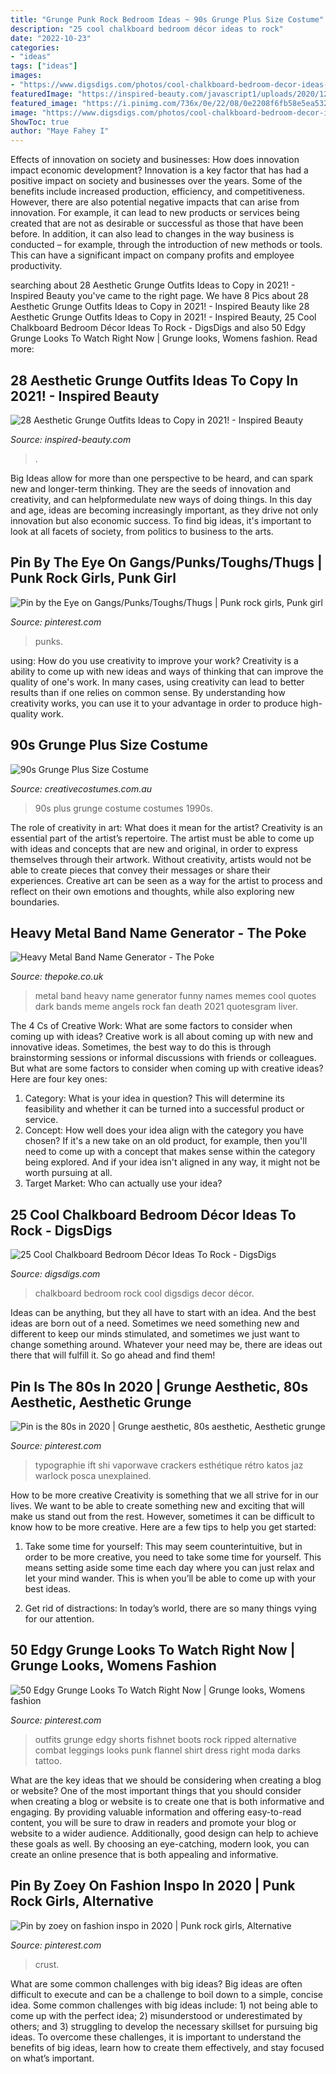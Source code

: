 ```yaml
---
title: "Grunge Punk Rock Bedroom Ideas ~ 90s Grunge Plus Size Costume"
description: "25 cool chalkboard bedroom décor ideas to rock"
date: "2022-10-23"
categories:
- "ideas"
tags: ["ideas"]
images:
- "https://www.digsdigs.com/photos/cool-chalkboard-bedroom-decor-ideas-to-rock-17.jpg"
featuredImage: "https://inspired-beauty.com/javascript1/uploads/2020/12/90sgrungestyle-621x1024.jpg"
featured_image: "https://i.pinimg.com/736x/0e/22/08/0e2208f6fb58e5ea532ab9353a386233.jpg"
image: "https://www.digsdigs.com/photos/cool-chalkboard-bedroom-decor-ideas-to-rock-17.jpg"
ShowToc: true
author: "Maye Fahey I"
---
```



Effects of innovation on society and businesses: How does innovation impact economic development?
Innovation is a key factor that has had a positive impact on society and businesses over the years. Some of the benefits include increased production, efficiency, and competitiveness. However, there are also potential negative impacts that can arise from innovation. For example, it can lead to new products or services being created that are not as desirable or successful as those that have been before. In addition, it can also lead to changes in the way business is conducted – for example, through the introduction of new methods or tools. This can have a significant impact on company profits and employee productivity.

	

		
searching about 28 Aesthetic Grunge Outfits Ideas to Copy in 2021! - Inspired Beauty you've came to the right page. We have 8 Pics about 28 Aesthetic Grunge Outfits Ideas to Copy in 2021! - Inspired Beauty like 28 Aesthetic Grunge Outfits Ideas to Copy in 2021! - Inspired Beauty, 25 Cool Chalkboard Bedroom Décor Ideas To Rock - DigsDigs and also 50 Edgy Grunge Looks To Watch Right Now | Grunge looks, Womens fashion. Read more:
		
    
## 28 Aesthetic Grunge Outfits Ideas To Copy In 2021! - Inspired Beauty

<img loading=lazy src="https://inspired-beauty.com/javascript1/uploads/2020/12/90sgrungestyle-621x1024.jpg" onerror="this.onerror=null;this.src='https://tse1.mm.bing.net/th?id=OIP.0jgUT_SD-hFDue-JI1pylAHaMN&amp;pid=15.1';" alt="28 Aesthetic Grunge Outfits Ideas to Copy in 2021! - Inspired Beauty">

_Source: inspired-beauty.com_

>. 

	

Big Ideas allow for more than one perspective to be heard, and can spark new and longer-term thinking. They are the seeds of innovation and creativity, and can helpformedulate new ways of doing things. In this day and age, ideas are becoming increasingly important, as they drive not only innovation but also economic success. To find big ideas, it's important to look at all facets of society, from politics to business to the arts.

    
## Pin By The Eye On Gangs/Punks/Toughs/Thugs | Punk Rock Girls, Punk Girl

<img loading=lazy src="https://i.pinimg.com/736x/69/38/50/69385042164aa4a9dbf5dd400a7bec80.jpg" onerror="this.onerror=null;this.src='https://tse4.mm.bing.net/th?id=OIP.k9eVVQX7SF6d_yeXtZEpGwHaGk&amp;pid=15.1';" alt="Pin by the Eye on Gangs/Punks/Toughs/Thugs | Punk rock girls, Punk girl">

_Source: pinterest.com_

>punks. 

	

using: How do you use creativity to improve your work?
Creativity is a ability to come up with new ideas and ways of thinking that can improve the quality of one's work. In many cases, using creativity can lead to better results than if one relies on common sense. By understanding how creativity works, you can use it to your advantage in order to produce high-quality work.

    
## 90s Grunge Plus Size Costume

<img loading=lazy src="https://www.creativecostumes.com.au/wp-content/uploads/2018/07/CC_April_18_052-510x680.jpg" onerror="this.onerror=null;this.src='https://tse2.mm.bing.net/th?id=OIP.VA13aEKyTS-tXBQ2OdqCPQHaJ4&amp;pid=15.1';" alt="90s Grunge Plus Size Costume">

_Source: creativecostumes.com.au_

>90s plus grunge costume costumes 1990s. 

	

The role of creativity in art: What does it mean for the artist?
Creativity is an essential part of the artist’s repertoire. The artist must be able to come up with ideas and concepts that are new and original, in order to express themselves through their artwork. Without creativity, artists would not be able to create pieces that convey their messages or share their experiences. Creative art can be seen as a way for the artist to process and reflect on their own emotions and thoughts, while also exploring new boundaries.

    
## Heavy Metal Band Name Generator - The Poke

<img loading=lazy src="https://www.thepoke.co.uk/wp-content/uploads/2014/05/metal.jpg" onerror="this.onerror=null;this.src='https://tse3.mm.bing.net/th?id=OIP.tljXy2ahMp9QEumrD5zUtQHaJ3&amp;pid=15.1';" alt="Heavy Metal Band Name Generator - The Poke">

_Source: thepoke.co.uk_

>metal band heavy name generator funny names memes cool quotes dark bands meme angels rock fan death 2021 quotesgram liver. 

	

The 4 Cs of Creative Work: What are some factors to consider when coming up with ideas?
Creative work is all about coming up with new and innovative ideas. Sometimes, the best way to do this is through brainstorming sessions or informal discussions with friends or colleagues. But what are some factors to consider when coming up with creative ideas? Here are four key ones:
1. Category: What is your idea in question? This will determine its feasibility and whether it can be turned into a successful product or service.
2. Concept: How well does your idea align with the category you have chosen? If it's a new take on an old product, for example, then you'll need to come up with a concept that makes sense within the category being explored. And if your idea isn't aligned in any way, it might not be worth pursuing at all.
3. Target Market: Who can actually use your idea?

    
## 25 Cool Chalkboard Bedroom Décor Ideas To Rock - DigsDigs

<img loading=lazy src="https://www.digsdigs.com/photos/cool-chalkboard-bedroom-decor-ideas-to-rock-17.jpg" onerror="this.onerror=null;this.src='https://tse2.mm.bing.net/th?id=OIP.wGKfsO6szMBWiw17G0lEOgHaJQ&amp;pid=15.1';" alt="25 Cool Chalkboard Bedroom Décor Ideas To Rock - DigsDigs">

_Source: digsdigs.com_

>chalkboard bedroom rock cool digsdigs decor décor. 

	

Ideas can be anything, but they all have to start with an idea. And the best ideas are born out of a need. Sometimes we need something new and different to keep our minds stimulated, and sometimes we just want to change something around. Whatever your need may be, there are ideas out there that will fulfill it. So go ahead and find them!

    
## Pin Is The 80s In 2020 | Grunge Aesthetic, 80s Aesthetic, Aesthetic Grunge

<img loading=lazy src="https://i.pinimg.com/736x/4f/87/6f/4f876fd5a59f83218011973136430956.jpg" onerror="this.onerror=null;this.src='https://tse3.mm.bing.net/th?id=OIP.NuwyZ39TKKnrY27hM2kpvAAAAA&amp;pid=15.1';" alt="Pin is the 80s in 2020 | Grunge aesthetic, 80s aesthetic, Aesthetic grunge">

_Source: pinterest.com_

>typographie ift shi vaporwave crackers esthétique rétro katos jaz warlock posca unexplained. 

	

How to be more creative
Creativity is something that we all strive for in our lives. We want to be able to create something new and exciting that will make us stand out from the rest. However, sometimes it can be difficult to know how to be more creative. Here are a few tips to help you get started:
1. Take some time for yourself: This may seem counterintuitive, but in order to be more creative, you need to take some time for yourself. This means setting aside some time each day where you can just relax and let your mind wander. This is when you’ll be able to come up with your best ideas.

2. Get rid of distractions: In today’s world, there are so many things vying for our attention.

    
## 50 Edgy Grunge Looks To Watch Right Now | Grunge Looks, Womens Fashion

<img loading=lazy src="https://i.pinimg.com/736x/a9/ed/fb/a9edfbbd3eba9dbf8e0c003e4d337090.jpg" onerror="this.onerror=null;this.src='https://tse1.mm.bing.net/th?id=OIP.cPcaEVYZpf0xcgl3FNd0wAHaNl&amp;pid=15.1';" alt="50 Edgy Grunge Looks To Watch Right Now | Grunge looks, Womens fashion">

_Source: pinterest.com_

>outfits grunge edgy shorts fishnet boots rock ripped alternative combat leggings looks punk flannel shirt dress right moda darks tattoo. 

	

What are the key ideas that we should be considering when creating a blog or website?
One of the most important things that you should consider when creating a blog or website is to create one that is both informative and engaging. By providing valuable information and offering easy-to-read content, you will be sure to draw in readers and promote your blog or website to a wider audience. Additionally, good design can help to achieve these goals as well. By choosing an eye-catching, modern look, you can create an online presence that is both appealing and informative.

    
## Pin By Zoey On Fashion Inspo In 2020 | Punk Rock Girls, Alternative

<img loading=lazy src="https://i.pinimg.com/736x/0e/22/08/0e2208f6fb58e5ea532ab9353a386233.jpg" onerror="this.onerror=null;this.src='https://tse3.mm.bing.net/th?id=OIP.ATr_CTAXqsmNgCeEC5FIagAAAA&amp;pid=15.1';" alt="Pin by zoey on fashion inspo in 2020 | Punk rock girls, Alternative">

_Source: pinterest.com_

>crust. 

	

What are some common challenges with big ideas?
Big ideas are often difficult to execute and can be a challenge to boil down to a simple, concise idea. Some common challenges with big ideas include: 1) not being able to come up with the perfect idea; 2) misunderstood or underestimated by others; and 3) struggling to develop the necessary skillset for pursuing big ideas. To overcome these challenges, it is important to understand the benefits of big ideas, learn how to create them effectively, and stay focused on what’s important.

